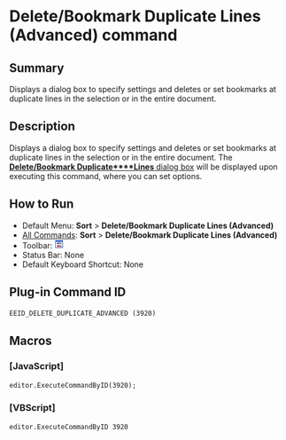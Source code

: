 # Delete/Bookmark Duplicate Lines (Advanced) command

## Summary

Displays a dialog box to specify settings and deletes or set bookmarks at duplicate lines in the selection or in the entire document.

## Description

Displays a dialog box to specify settings and deletes or set bookmarks at duplicate lines in the selection or in the entire document. The [**Delete/Bookmark Duplicate****Lines** dialog box](../../dlg/delete_duplicate_advanced/index)
will be displayed upon executing this command, where you can set options.

## How to Run

- Default Menu: **Sort** \> **Delete/Bookmark Duplicate Lines (Advanced)**
- [All Commands](../tools/all_commands): **Sort** \> **Delete/Bookmark Duplicate Lines (Advanced)**
- Toolbar: ![](../../images/deleteduplicatelines_advanced.png)
- Status Bar: None
- Default Keyboard Shortcut: None

## Plug-in Command ID

```
EEID_DELETE_DUPLICATE_ADVANCED (3920)
```

## Macros

### \[JavaScript\]

```
editor.ExecuteCommandByID(3920);
```

### \[VBScript\]

```
editor.ExecuteCommandByID 3920
```
